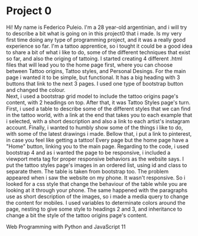 # Project 0
Hi!
My name is Federico Puleio. I'm a 28 year-old argentinian, and i will try to describe a bit what is going on in this project0 that i made.
Is my very first time doing any type of programming project, and it was a really good experience so far.
I'm a tattoo apprentice, so i tought it could be a good idea to share a bit of what i like to do, some of the different techniques that exist so far, and also the origing of tattoing.
I started creating 4 different .html files that will lead you to the home page first, where you can choose between Tattoo origins, Tattoo styles, and Personal Desings.
For the main page i wanted it to be simple, but functional. It has a big heading with 3 buttons that link to the next 3 pages. I used one type of bootstrap button and changed the colour.   
Next, i used a bootstrap grid model to include the tattoo origins page's content, with 2 headings on top.
After that, it was Tattoo Styles page's turn. First, i used a table to describe some of the different styles that we can find in the tattoo world, with a link at the end that takes
you to each example that i selected, with a short description and also a link to each artist's instagram account.
Finally, i wanted to humbly show some of the things i like to do, with some of the latest drawings i made. Bellow that, i put a link to pinterest, in case you feel like getting a tattoo!
Every page but the home page have a "Home" button, linking you to the main page.
Regarding to the code, i used bootstrap 4 and as i wanted the page to be responsive, i included a viewport meta tag for proper responsive behaviors as the website says.
I put the tattoo styles page's images in an ordered list, using id and class to separate them.
The table is taken from bootstrap too. The problem appeared when i saw the website on my phone. It wasn't responsive. So i looked for a css style that change the behaviour of the table
while you are looking at it through your phone.
The same happened with the paragraphs use as short description of the images, so i made a media query to change the content for mobiles.
I used variables to determinate colors around the page, nesting to give some style to headings 2 and 3, and inheritance to change a bit the style of the tattoo origins page's content.


Web Programming with Python and JavaScript
11